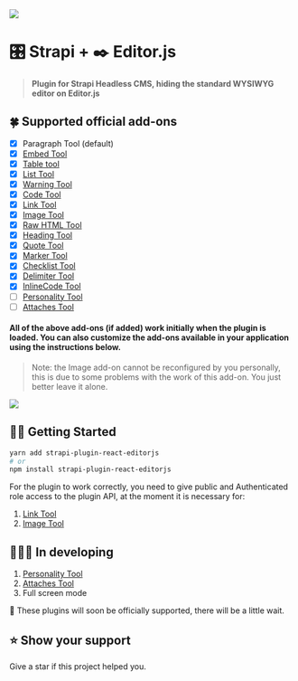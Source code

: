 <img src="https://github.com/melishev/strapi-plugin-editor-js/blob/main/assets/strapi-plugin-editorjs.png">

# 🎛 Strapi + ✒️ Editor.js
> #### Plugin for Strapi Headless CMS, hiding the standard WYSIWYG editor on Editor.js

## 🍀 Supported official add-ons

- [x] Paragraph Tool (default)
- [x] [Embed Tool](https://github.com/editor-js/embed)
- [x] [Table tool](https://github.com/editor-js/table)
- [x] [List Tool](https://github.com/editor-js/list)
- [x] [Warning Tool](https://github.com/editor-js/warning)
- [x] [Code Tool](https://github.com/editor-js/code)
- [x] [Link Tool](https://github.com/editor-js/link)
- [x] [Image Tool](https://github.com/editor-js/image)
- [x] [Raw HTML Tool](https://github.com/editor-js/raw)
- [x] [Heading Tool](https://github.com/editor-js/header)
- [x] [Quote Tool](https://github.com/editor-js/quote)
- [x] [Marker Tool](https://github.com/editor-js/marker)
- [x] [Checklist Tool](https://github.com/editor-js/checklist)
- [x] [Delimiter Tool](https://github.com/editor-js/delimiter)
- [x] [InlineCode Tool](https://github.com/editor-js/inline-code)
- [ ] [Personality Tool](https://github.com/editor-js/personality)
- [ ] [Attaches Tool](https://github.com/editor-js/attaches)

#### All of the above add-ons (if added) work initially when the plugin is loaded. You can also customize the add-ons available in your application using the instructions below.

>  Note: the Image add-on cannot be reconfigured by you personally, this is due to some problems with the work of this add-on. You just better leave it alone.

<img src="https://github.com/melishev/strapi-plugin-editor-js/blob/main/assets/strapi-plugin-editorjs.gif">

## 🤟🏻 Getting Started
```bash
yarn add strapi-plugin-react-editorjs
# or
npm install strapi-plugin-react-editorjs
```
For the plugin to work correctly, you need to give public and Authenticated role access to the plugin API, at the moment it is necessary for:
1. [Link Tool](https://github.com/editor-js/link)
2. [Image Tool](https://github.com/editor-js/image)


## 👨🏻‍🏭 In developing

1. [Personality Tool](https://github.com/editor-js/personality)
2. [Attaches Tool](https://github.com/editor-js/attaches)
3. Full screen mode

🧐 These plugins will soon be officially supported, there will be a little wait.

## ⭐️ Show your support

Give a star if this project helped you.